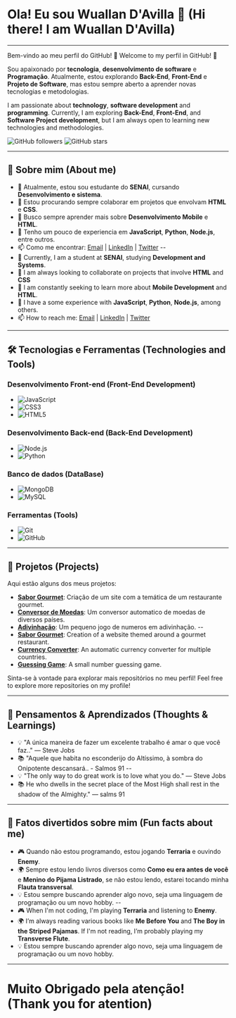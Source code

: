 # Ola! Eu sou Wuallan D'Avilla 👋 (Hi there! I am Wuallan D'Avilla)


---

Bem-vindo ao meu perfil do GitHub! 🚀
Welcome to my perfil in GitHub! 🚀
 
Sou apaixonado por **tecnologia**, **desenvolvimento de software** e **Programação**. Atualmente, estou explorando **Back-End**, **Front-End** e **Projeto de Software**, mas estou sempre aberto a aprender novas tecnologias e metodologias.

I am passionate about **technology**, **software development** and **programming**. Currently, I am exploring **Back-End**, **Front-End**, and **Software Project development**, but I am always open to learning new technologies and methodologies.

![GitHub followers](https://img.shields.io/github/followers/[SeuUsername]?style=social)
![GitHub stars](https://img.shields.io/github/stars/[SeuUsername]?style=social)

---

## 🚀 Sobre mim (About me)

- 🌱 Atualmente, estou sou estudante do **SENAI**, cursando **Desenvolvimento e sistema**.
- 👯 Estou procurando sempre colaborar em projetos que envolvam **HTML** e **CSS**.
- 🤔 Busco sempre aprender mais sobre **Desenvolvimento Mobile** e **HTML**.
- 💬 Tenho um pouco de experiencia em **JavaScript**, **Python**, **Node.js**, entre outros.
- 📫 Como me encontrar: [Email](wuallandavilla84@gmail.com) | [LinkedIn](https://www.linkedin.com/in/wuallan-d-avilla-687669304/) | [Twitter](https://x.com/HelenDAvilla)
--
- 🌱 Currently, I am a student at **SENAI**, studying **Development and Systems**.
- 👯 I am always looking to collaborate on projects that involve **HTML** and **CSS**
- 🤔 I am constantly seeking to learn more about **Mobile Development** and **HTML**.
- 💬 I have a some experience with **JavaScript**, **Python**, **Node.js**, among others.
- 📫 How to reach me: [Email](wuallandavilla84@gmail.com) | [LinkedIn](https://www.linkedin.com/in/wuallan-d-avilla-687669304/) | [Twitter](https://x.com/HelenDAvilla)
---
## 🛠️ Tecnologias e Ferramentas (Technologies and Tools)

### Desenvolvimento Front-end (Front-End Development)

- ![JavaScript](https://img.shields.io/badge/-JavaScript-F7DF1E?style=flat-square&logo=javascript&logoColor=black)
- ![CSS3](https://img.shields.io/badge/-CSS3-2965F1?style=flat-square&logo=css3&logoColor=black)
- ![HTML5](https://img.shields.io/badge/html5-%23E34F26.svg?style=for-the-badge&logo=html5&logoColor=white)

### Desenvolvimento Back-end (Back-End Development)

- ![Node.js](https://img.shields.io/badge/-Node.js-339933?style=flat-square&logo=node.js&logoColor=white)
- ![Python](https://img.shields.io/badge/-Python-306998?style=flat-square&logo=python&logoColor=white)

### Banco de dados (DataBase)

- ![MongoDB](https://img.shields.io/badge/-MongoDB-47A248?style=flat-square&logo=mongodb&logoColor=white)
- ![MySQL](https://img.shields.io/badge/mysql-4479A1.svg?style=for-the-badge&logo=mysql&logoColor=white)

### Ferramentas (Tools)

- ![Git](https://img.shields.io/badge/-Git-F05032?style=flat-square&logo=git&logoColor=white)
- ![GitHub](https://img.shields.io/badge/-GitHub-181717?style=flat-square&logo=github&logoColor=white)
---
## 📂 Projetos (Projects)

Aqui estão alguns dos meus projetos:


- **[Sabor Gourmet](https://github.com/WuallanDAvilla/SaborGourmet)**: Criação de um site com a temática de um restaurante gourmet.
- **[Conversor de Moedas](https://github.com/WuallanDAvilla/ConversorDeMoedas)**: Um conversor automatico de moedas de diversos países.
- **[Adivinhação](https://github.com/WuallanDAvilla/clthanos)**: Um pequeno jogo de numeros em adivinhação.
--
- **[Sabor Gourmet](https://github.com/WuallanDAvilla/SaborGourmet)**: Creation of a website themed around a gourmet restaurant.
- **[Currency Converter](https://github.com/WuallanDAvilla/ConversorDeMoedas)**: An automatic currency converter for multiple countries.
- **[Guessing Game](https://github.com/WuallanDAvilla/clthanos)**: A small number guessing game.

Sinta-se à vontade para explorar mais repositórios no meu perfil!
Feel free to explore more repositories on my profile!

---
## 🧠 Pensamentos & Aprendizados (Thoughts & Learnings)

- 💡 "A única maneira de fazer um excelente trabalho é amar o que você faz.." — Steve Jobs
- 📚 "Aquele que habita no esconderijo do Altíssimo, à sombra do Onipotente descansará.. - Salmos 91
--
- 💡 "The only way to do great work is to love what you do." — Steve Jobs
- 📚 He who dwells in the secret place of the Most High shall rest in the shadow of the Almighty." — salms 91

---

## 📌 Fatos divertidos sobre mim (Fun facts about me)

- 🎮 Quando não estou programando, estou jogando **Terraria** e ouvindo **Enemy**.
- 🌍 Sempre estou lendo livros diversos como **Como eu era antes de você** e **Menino do Pijama Listrado**, se não estou lendo, estarei tocando minha **Flauta transversal**.
- 💡 Estou sempre buscando aprender algo novo, seja uma linguagem de programação ou um novo hobby.
--
- 🎮 When I'm not coding, I'm playing **Terraria** and listening to **Enemy**.
- 🌍 I’m always reading various books like **Me Before You** and **The Boy in the Striped Pajamas**. If I'm not reading, I’m probably playing my **Transverse Flute**.
- 💡 Estou sempre buscando aprender algo novo, seja uma linguagem de programação ou um novo hobby.
---
# Muito Obrigado pela atenção! (Thank you for atention)
